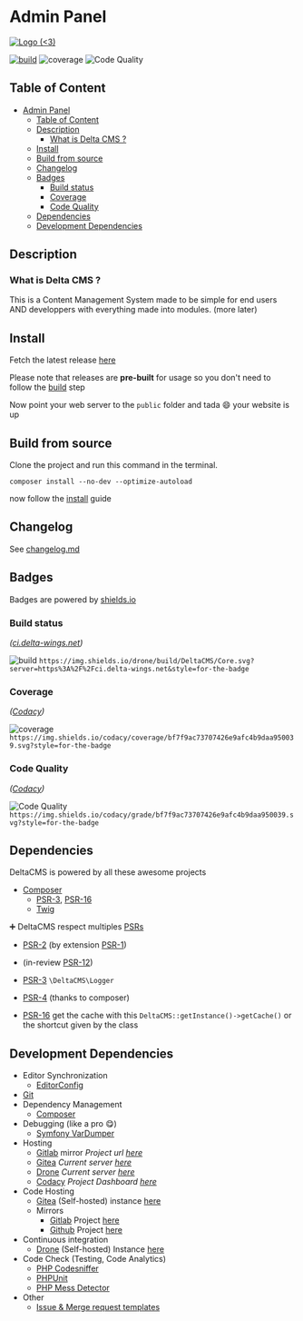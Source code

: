 # Admin Panel

[![Logo (<3)](https://git.delta-wings.net/DeltaCMS/Ressources/raw/branch/master/open-graph.png)](https://delta-wings.net)

[![build](https://img.shields.io/drone/build/DeltaCMS/Core.svg?server=https%3A%2F%2Fci.delta-wings.net&style=for-the-badge)](https://ci.delta-wings.net/DeltaCMS/Core/)
![coverage](https://img.shields.io/codacy/coverage/bf7f9ac73707426e9afc4b9daa950039.svg?style=for-the-badge)
![Code Quality](https://img.shields.io/codacy/grade/bf7f9ac73707426e9afc4b9daa950039.svg?style=for-the-badge)

## Table of Content

- [Admin Panel](#admin-panel)
  - [Table of Content](#table-of-content)
  - [Description](#description)
    - [What is Delta CMS ?](#what-is-delta-cms)
  - [Install](#install)
  - [Build from source](#build-from-source)
  - [Changelog](#changelog)
  - [Badges](#badges)
    - [Build status](#build-status)
    - [Coverage](#coverage)
    - [Code Quality](#code-quality)
  - [Dependencies](#dependencies)
  - [Development Dependencies](#development-dependencies)

## Description

### What is Delta CMS ?

This is a Content Management System made to be simple for end users AND developpers with everything made into modules.
(more later)

## Install

Fetch the latest release [here](https://git.delta-wings.net/DeltaCMS/Core/releases)

Please note that releases are **pre-built** for usage so you don't need to follow the [build](#build) step

Now point your web server to the `public` folder and tada :smile: your website is up

## Build from source

Clone the project and run this command in the terminal.

```console
composer install --no-dev --optimize-autoload
```

now follow the [install](#install) guide

## Changelog

See [changelog.md](./CHANGELOG.md)

## Badges

Badges are powered by [shields.io](https://shields.io/)

### Build status

_([ci.delta-wings.net](https://ci.delta-wings.net))_

![build](https://img.shields.io/drone/build/DeltaCMS/Core.svg?server=https%3A%2F%2Fci.delta-wings.net&style=for-the-badge)
`https://img.shields.io/drone/build/DeltaCMS/Core.svg?server=https%3A%2F%2Fci.delta-wings.net&style=for-the-badge`

### Coverage

_([Codacy](https://app.codacy.com/project/Aviorleking/DeltaCMS/dashboard))_

![coverage](https://img.shields.io/codacy/coverage/bf7f9ac73707426e9afc4b9daa950039.svg?style=for-the-badge)
`https://img.shields.io/codacy/coverage/bf7f9ac73707426e9afc4b9daa950039.svg?style=for-the-badge`

### Code Quality

_([Codacy](https://app.codacy.com/project/Aviorleking/DeltaCMS/dashboard))_

![Code Quality](https://img.shields.io/codacy/grade/bf7f9ac73707426e9afc4b9daa950039.svg?style=for-the-badge)
`https://img.shields.io/codacy/grade/bf7f9ac73707426e9afc4b9daa950039.svg?style=for-the-badge`

## Dependencies

DeltaCMS is powered by all these awesome projects

- [Composer](https://getcomposer.org/)
  - [PSR-3](https://www.php-fig.org/psr/psr-3), [PSR-16](https://www.php-fig.org/psr/psr-16)
  - [Twig](https://twig.symfony.com/)

:heavy_plus_sign: DeltaCMS respect multiples [PSRs](https://www.php-fig.org/)

- [PSR-2](https://www.php-fig.org/psr/psr-2) (by extension [PSR-1](https://www.php-fig.org/psr/psr-1))
- (in-review [PSR-12](https://github.com/php-fig/fig-standards/blob/master/proposed/extended-coding-style-guide.md))
- [PSR-3](https://www.php-fig.org/psr/psr-3) `\DeltaCMS\Logger`
- [PSR-4](https://www.php-fig.org/psr/psr-4) (thanks to composer)

- [PSR-16](https://www.php-fig.org/psr/psr-16) get the cache with this `DeltaCMS::getInstance()->getCache()` or the shortcut given by the class

## Development Dependencies

- Editor Synchronization
  - [EditorConfig](https://editorconfig.org/)
- [Git](https://git-scm.com/)
- Dependency Management
  - [Composer](https://getcomposer.org/)
- Debugging (like a pro :yum:)
  - [Symfony VarDumper](https://symfony.com/doc/current/components/var_dumper.html)
- Hosting
  - [Gitlab](https://gitlab.com/) mirror _Project url [here](https://gitlab.com/delta-wings/adminpanel)_
  - [Gitea](https://gitea.io/) _Current server [here](https://git.delta-wings.net/DeltaCMS/Core)_
  - [Drone](https://drone.io/) _Current server [here](https://ci.delta-wings.net/)_
  - [Codacy](https://codacy.com/) _Project Dashboard [here](https://app.codacy.com/project/Aviorleking/DeltaCMS/dashboard)_
- Code Hosting
  - [Gitea](https://gitea.io/) (Self-hosted) instance [here](https://git.delta-wings.net/DeltaCMS/Core)
  - Mirrors
    - [Gitlab](https://gitlab.com/) Project [here](https://gitlab.com/deltacms/core)
    - [Github](https://github.com/) Project [here](https://github.com/deltacms/Core)
- Continuous integration
  - [Drone](https://drone.io/) (Self-hosted) Instance [here](https://ci.delta-wings.net/DeltaCMS/Core/)
- Code Check (Testing, Code Analytics)
  - [PHP Codesniffer](https://github.com/squizlabs/PHP_CodeSniffer)
  - [PHPUnit](https://phpunit.de/)
  - [PHP Mess Detector](https://phpmd.org/)
- Other
  - [Issue & Merge request templates](https://www.talater.com/open-source-templates/#/)

